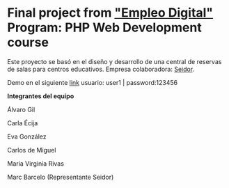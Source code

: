 # Final project from ["Empleo Digital"](https://empleodigitalformacion.fundaciontelefonica.com/) Program: PHP Web Development course
Este proyecto se basó en el diseño y desarrollo de una central de reservas de salas para centros educativos. Empresa colaboradora: [Seidor](http://www.seidor.es/content/seidorweb/es.html).

Demo en el siguiente [link](http://centraldereservas.hol.es/)
usuario: user1 | password:123456

**Integrantes del equipo**

 Álvaro Gil

 Carla Écija

 Eva González

 Carlos de Miguel

 Maria Virginia Rivas

 Marc Barcelo (Representante Seidor)
